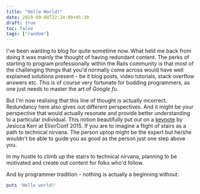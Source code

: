 ```yaml
---
title: "Hello World!"
date: 2019-09-08T22:24:08+05:30
draft: true
toc: false
tags: ["random"]
---
```


I've been wanting to blog for quite sometime now.
What held me back from doing it was mainly the thought of having redundant content.
The perks of starting to program professionally within the Rails community is that most of the challenging things that you'd normally come across would have well explained solutions present - be it blog posts, video tutorials, stack overflow answers etc.
This is of course very fortunate for budding programmers, as one just needs to master the art of *Google fu*.


But I'm now realising that this line of thought is actually incorrect. Redundancy here also gives out different perspectives.
And it might be your perspective that would actually resonate and provide better understanding to a particular individual.
This notion beautifully put out on a [keynote](https://youtu.be/X25xOhntr6s?t=2785) by Jesicca Kerr at ElixirConf 2015. If you are to imagine a flight of stairs as a path to technical nirvana. The person uptop might be the expert but he/she wouldn't be able to guide you as good as the person just one step above you.

In my hustle to climb up the stairs to technical nirvana, planning to be motivated and create out content for folks who'd follow.

And by programmer tradition - nothing is actually a beginning without:

```ruby
puts 'Hello world!'
```

